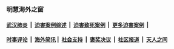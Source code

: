 
### 明慧海外之窗

####  [武汉肺炎](indexes/365.md?t=04291500) &nbsp;|&nbsp;  [迫害案例综述](indexes/328.md?t=04291500) &nbsp;|&nbsp; [迫害致死案例](indexes/277.md?t=04291500)  &nbsp;|&nbsp; [更多迫害案例](indexes/81.md?t=04291500)  &nbsp;|&nbsp; 
####  [时事评论](indexes/19.md?t=04291500) &nbsp;|&nbsp; [海外简讯](indexes/245.md?t=04291500)&nbsp;|&nbsp;  [社会支持](indexes/140.md?t=04291500) &nbsp;|&nbsp; [褒奖决议](indexes/282.md?t=04291500) &nbsp;|&nbsp; [社区报道](indexes/91.md?t=04291500)  &nbsp;|&nbsp; [天人之间](indexes/78.md?t=04291500) 

